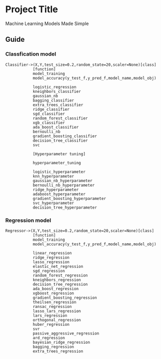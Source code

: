 # Project Title

Machine Learning Models Made Simple

## Guide

### Classfication model

    Classifier->(X,Y,test_size=0.2,random_state=20,scaler=None)[class]
                [function]
                model_training
                model_accuracy(y_test_f,y_pred_f,model_name,model_obj)

                logistic_regression
                kneighbors_classifier
                gaussian_nb
                bagging_classifier
                extra_trees_classifier
                ridge_classifier
                sgd_classifier
                random_forest_classifier
                xgb_classifier
                ada_boost_classifier
                bernoulli_nb
                gradient_boosting_classifier
                decision_tree_classifier
                svc

                [Hyperparameter tuning]

                hyperparameter_tuning

                logistic_hyperparameter
                knn_hyperparameter
                gaussian_nb_hyperparameter
                bernoulli_nb_hyperparameter
                ridge_hyperparameter
                adaboost_hyperparameter
                gradient_boosting_hyperparameter
                svc_hyperparameter
                decision_tree_hyperparameter

### Regression model

    Regressor->(X,Y,test_size=0.2,random_state=20,scaler=None)[class]
                [function]
                model_training
                model_accuracy(y_test_f,y_pred_f,model_name,model_obj)

                linear_regression
                ridge_regression
                lasso_regression
                elastic_net_regression
                sgd_regression
                random_forest_regression
                kneighbors_regression
                decision_tree_regression
                ada_boost_regression
                xgboost_regression
                gradient_boosting_regression
                theilsen_regression
                ransac_regression
                lasso_lars_regression
                lars_regression
                orthogonal_regression
                huber_regression
                svr
                passive_aggressive_regression
                ard_regression
                bayesian_ridge_regression
                bagging_regression
                extra_trees_regression
